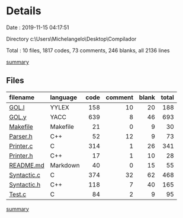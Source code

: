 # Details

Date : 2019-11-15 04:17:51

Directory c:\Users\Michelangelo\Desktop\Compilador

Total : 10 files,  1817 codes, 73 comments, 246 blanks, all 2136 lines

[summary](results.md)

## Files
| filename | language | code | comment | blank | total |
| :--- | :--- | ---: | ---: | ---: | ---: |
| [GOL.l](file:///c%3A/Users/Michelangelo/Desktop/Compilador/GOL.l) | YYLEX | 158 | 10 | 20 | 188 |
| [GOL.y](file:///c%3A/Users/Michelangelo/Desktop/Compilador/GOL.y) | YACC | 639 | 8 | 46 | 693 |
| [Makefile](file:///c%3A/Users/Michelangelo/Desktop/Compilador/Makefile) | Makefile | 21 | 0 | 9 | 30 |
| [Parser.h](file:///c%3A/Users/Michelangelo/Desktop/Compilador/Parser.h) | C++ | 52 | 12 | 9 | 73 |
| [Printer.c](file:///c%3A/Users/Michelangelo/Desktop/Compilador/Printer.c) | C | 314 | 1 | 26 | 341 |
| [Printer.h](file:///c%3A/Users/Michelangelo/Desktop/Compilador/Printer.h) | C++ | 17 | 1 | 10 | 28 |
| [README.md](file:///c%3A/Users/Michelangelo/Desktop/Compilador/README.md) | Markdown | 40 | 0 | 15 | 55 |
| [Syntactic.c](file:///c%3A/Users/Michelangelo/Desktop/Compilador/Syntactic.c) | C | 374 | 32 | 62 | 468 |
| [Syntactic.h](file:///c%3A/Users/Michelangelo/Desktop/Compilador/Syntactic.h) | C++ | 118 | 7 | 40 | 165 |
| [Test.c](file:///c%3A/Users/Michelangelo/Desktop/Compilador/Test.c) | C | 84 | 2 | 9 | 95 |

[summary](results.md)